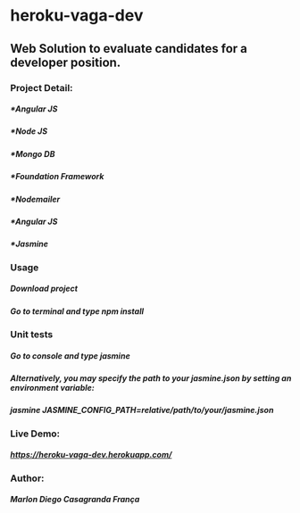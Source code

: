 # heroku-vaga-dev
<h2>Web Solution to evaluate candidates for a developer position.</h2>

<h3>Project Detail:</h3>
<h5>*Angular JS</h4>
<h5>*Node JS</h4>
<h5>*Mongo DB</h5>
<h5>*Foundation Framework</h4>
<h5>*Nodemailer</h5>
<h5>*Angular JS</h5>
<h5>*Jasmine</h5>

<h3>Usage</h3>
<h5>Download project</h5>
<h5>Go to terminal and type <i>npm install</i></h5>

<h3>Unit tests</h3>
<h5>Go to console and type <i>jasmine</i></h5>
<h5>Alternatively, you may specify the path to your jasmine.json by setting an environment variable:<h5>

<h5><i>jasmine JASMINE_CONFIG_PATH=relative/path/to/your/jasmine.json</i></h5>


<h3>Live Demo:</h3>
<h5><a href="https://heroku-vaga-dev.herokuapp.com/#/">https://heroku-vaga-dev.herokuapp.com/</a></h5>

<h3>Author:</h3>
<h5>Marlon Diego Casagranda França</h5>


